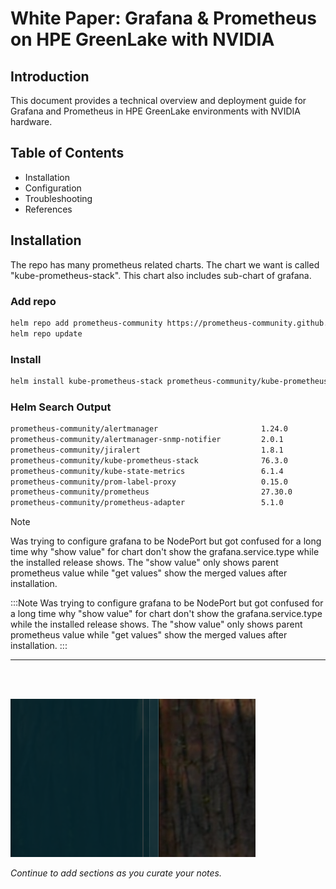 # White Paper: Grafana & Prometheus on HPE GreenLake with NVIDIA

## Introduction
This document provides a technical overview and deployment guide for Grafana and Prometheus in HPE GreenLake environments with NVIDIA hardware.



## Table of Contents
- Installation
- Configuration
- Troubleshooting
- References

## Installation



The repo has many prometheus related charts. The chart we want is called "kube-prometheus-stack". This chart also includes sub-chart of grafana.



### Add repo
```sh
helm repo add prometheus-community https://prometheus-community.github.io/helm-charts
helm repo update
```



### Install
```sh
helm install kube-prometheus-stack prometheus-community/kube-prometheus-stack --namespace monitoring --create-namespace
```


### Helm Search Output
```sh
prometheus-community/alertmanager                       1.24.0          v0.28.1         The Alertmanager handles alerts sent by client ...
prometheus-community/alertmanager-snmp-notifier         2.0.1           v2.0.0          The SNMP Notifier handles alerts coming from Pr...
prometheus-community/jiralert                           1.8.1           v1.3.0          A Helm chart for Kubernetes to install jiralert
prometheus-community/kube-prometheus-stack              76.3.0          v0.84.1         kube-prometheus-stack collects Kubernetes manif...
prometheus-community/kube-state-metrics                 6.1.4           2.16.0          Install kube-state-metrics to generate and expo...
prometheus-community/prom-label-proxy                   0.15.0          v0.12.0         A proxy that enforces a given label in a given ...
prometheus-community/prometheus                         27.30.0         v3.5.0          Prometheus is a monitoring system and time seri...
prometheus-community/prometheus-adapter                 5.1.0           v0.12.0         A Helm chart for k8s prometheus adapter
```




> [!Note]
> Was trying to configure grafana to be NodePort but got confused for a long time why "show value" for chart don't show the grafana.service.type while the installed release shows. The "show value" only shows parent prometheus value while "get values" show the merged values after installation.

:::Note
Was trying to configure grafana to be NodePort but got confused for a long time why "show value" for chart don't show the grafana.service.type while the installed release shows. The "show value" only shows parent prometheus value while "get values" show the merged values after installation.
:::


---
<br>
<br>


![alt text](images/image-2.png)


*Continue to add sections as you curate your notes.*
